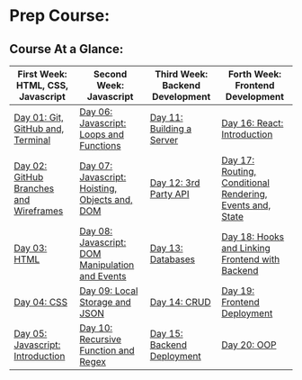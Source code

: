 # Prep Course:

## Course At a Glance:

| First Week: HTML, CSS, Javascript   | Second Week: Javascript | Third Week: Backend Development | Forth Week: Frontend Development |
|---------------------------------------------------|--------------------------------------------------|-----------------------------------------------|---------------------------------------------|
| [Day 01: Git, GitHub and, Terminal](Day01/README.md)       | [Day 06: Javascript: Loops and Functions](./Day06/README.md) | [Day 11: Building a Server](Day11/README.md)            | [Day 16: React: Introduction ](./Day16/README.md) |
| [Day 02: GitHub Branches and Wireframes](./Day02/README.md)      | [Day 07: Javascript: Hoisting, Objects and, DOM](./Day07/README.md)| [Day 12: 3rd Party API](./Day12/README.md)         | [Day 17: Routing, Conditional Rendering, Events and, State](./Day17/README.md)     |
| [Day 03: HTML](./Day03/README.md)             | [Day 08: Javascript: DOM Manipulation and Events](./Day08/README.md) | [Day 13: Databases](./Day13/README.md)    | [Day 18: Hooks and Linking Frontend with Backend](./Day18/README.md)  |
| [Day 04: CSS](./Day04/README.md)         | [Day 09: Local Storage and JSON](./Day09/README.md)    | [Day 14: CRUD](./Day14/README.md) | [Day 19: Frontend Deployment](./Day19/README.md)    |
| [Day 05: Javascript: Introduction](./Day05/README.md)                     | [Day 10: Recursive Function and Regex ](./Day10/README.md) | [Day 15: Backend Deployment](./Day15/README.md)| [Day 20: OOP](./Day20/README.md)|
